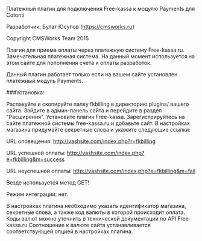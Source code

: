 Платежный плагин для подключения Free-kassa к модулю Payments для Cotonti

Разработчик: Булат Юсупов (https://cmsworks.ru)

Copyright CMSWorks Team 2015

Плагин для приема оплаты через платежную систему Free-kassa.ru. Замечательная платежная система. На данный момент используется на этом сайте для пополнения счета и оплаты разработок.

Данный плагин работает только если на вашем сайте установлен платежный модуль Payments.


###Установка:

Распакуйте и скопируйте папку fkbilling в директорию plugins/ вашего сайта.
Зайдите в админ-панель сайта и перейдите в раздел "Расширения". Установите плагин Free-kassa.
Зарегистрируйтесь на сайте платежной системы free-kassa.ru и добавьте сайт.
В настройках магазина придумайте секретные слова и укажите следующие ссылки:

URL оповещения: http://vashsite.com/index.php?r=fkbilling

URL успешной оплаты: http://vashsite.com/index.php?e=fkbilling&m=success

URL неуспешной оплаты: http://vashsite.com/index.php?e=fkbilling&m=fail

Везде используется метод GET!

Режим интеграции: нет. 
 
В настройках плагина необходимо указать идентификатор магазина, секретные слова, а также код валюты в которой происходит оплата. Коды валют можно уточнить в технической документации по API Free-kassa.ru
Соотношение к валюте сайта устанавливается соответствующей опцией в настройках плагина.
